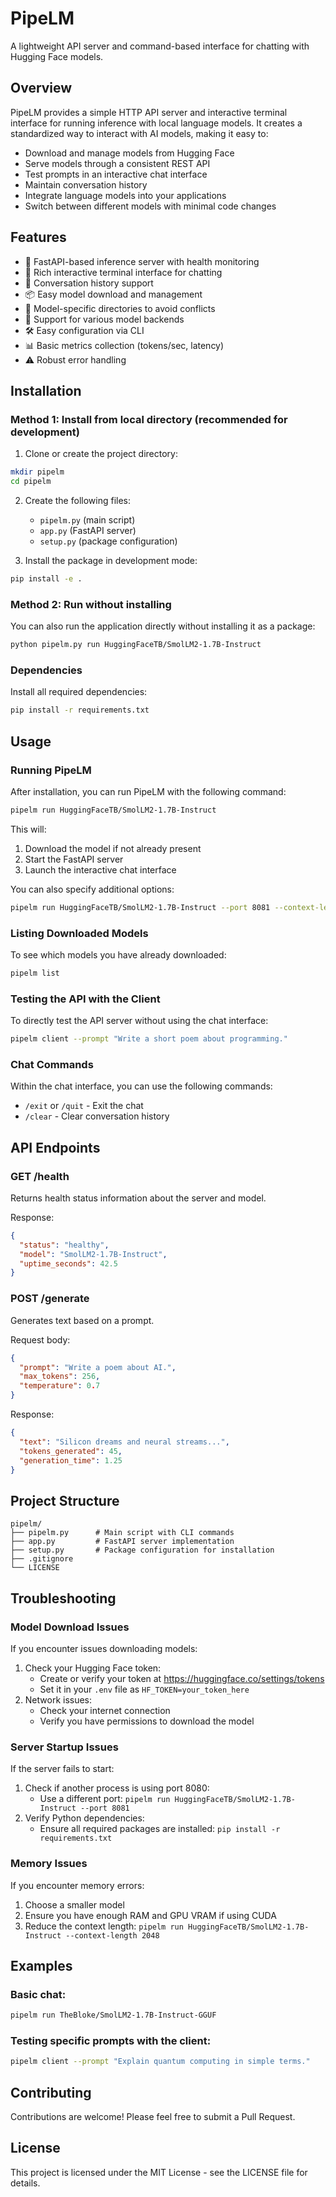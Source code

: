 # PipeLM

A lightweight API server and command-based interface for chatting with Hugging Face models.

## Overview

PipeLM provides a simple HTTP API server and interactive terminal interface for running inference with local language models. It creates a standardized way to interact with AI models, making it easy to:

- Download and manage models from Hugging Face
- Serve models through a consistent REST API
- Test prompts in an interactive chat interface
- Maintain conversation history
- Integrate language models into your applications
- Switch between different models with minimal code changes

## Features

- 🚀 FastAPI-based inference server with health monitoring
- 💬 Rich interactive terminal interface for chatting
- 🔄 Conversation history support
- 📦 Easy model download and management
- 📁 Model-specific directories to avoid conflicts
- 🧩 Support for various model backends 
- 🛠️ Easy configuration via CLI
- 📊 Basic metrics collection (tokens/sec, latency)
- ⚠️ Robust error handling

## Installation

### Method 1: Install from local directory (recommended for development)

1. Clone or create the project directory:

```bash
mkdir pipelm
cd pipelm
```

2. Create the following files:
   * `pipelm.py` (main script)
   * `app.py` (FastAPI server)
   * `setup.py` (package configuration)

3. Install the package in development mode:

```bash
pip install -e .
```

### Method 2: Run without installing

You can also run the application directly without installing it as a package:

```bash
python pipelm.py run HuggingFaceTB/SmolLM2-1.7B-Instruct
```

### Dependencies

Install all required dependencies:

```bash
pip install -r requirements.txt
```

## Usage

### Running PipeLM

After installation, you can run PipeLM with the following command:

```bash
pipelm run HuggingFaceTB/SmolLM2-1.7B-Instruct
```

This will:
1. Download the model if not already present
2. Start the FastAPI server
3. Launch the interactive chat interface

You can also specify additional options:

```bash
pipelm run HuggingFaceTB/SmolLM2-1.7B-Instruct --port 8081 --context-length 2048
```

### Listing Downloaded Models

To see which models you have already downloaded:

```bash
pipelm list
```

### Testing the API with the Client

To directly test the API server without using the chat interface:

```bash
pipelm client --prompt "Write a short poem about programming."
```

### Chat Commands

Within the chat interface, you can use the following commands:
* `/exit` or `/quit` - Exit the chat
* `/clear` - Clear conversation history

## API Endpoints

### GET /health
Returns health status information about the server and model.

Response:
```json
{
  "status": "healthy",
  "model": "SmolLM2-1.7B-Instruct",
  "uptime_seconds": 42.5
}
```

### POST /generate
Generates text based on a prompt.

Request body:
```json
{
  "prompt": "Write a poem about AI.",
  "max_tokens": 256,
  "temperature": 0.7
}
```

Response:
```json
{
  "text": "Silicon dreams and neural streams...",
  "tokens_generated": 45,
  "generation_time": 1.25
}
```

## Project Structure

```
pipelm/
├── pipelm.py      # Main script with CLI commands
├── app.py         # FastAPI server implementation
├── setup.py       # Package configuration for installation
├── .gitignore
└── LICENSE
```

## Troubleshooting

### Model Download Issues

If you encounter issues downloading models:

1. Check your Hugging Face token:
   * Create or verify your token at https://huggingface.co/settings/tokens
   * Set it in your `.env` file as `HF_TOKEN=your_token_here`
2. Network issues:
   * Check your internet connection
   * Verify you have permissions to download the model

### Server Startup Issues

If the server fails to start:

1. Check if another process is using port 8080:
   * Use a different port: `pipelm run HuggingFaceTB/SmolLM2-1.7B-Instruct --port 8081`
2. Verify Python dependencies:
   * Ensure all required packages are installed: `pip install -r requirements.txt`

### Memory Issues

If you encounter memory errors:

1. Choose a smaller model
2. Ensure you have enough RAM and GPU VRAM if using CUDA
3. Reduce the context length: `pipelm run HuggingFaceTB/SmolLM2-1.7B-Instruct --context-length 2048`

## Examples

### Basic chat:
```bash
pipelm run TheBloke/SmolLM2-1.7B-Instruct-GGUF
```

### Testing specific prompts with the client:
```bash
pipelm client --prompt "Explain quantum computing in simple terms."
```

## Contributing

Contributions are welcome! Please feel free to submit a Pull Request.

## License

This project is licensed under the MIT License - see the LICENSE file for details.
